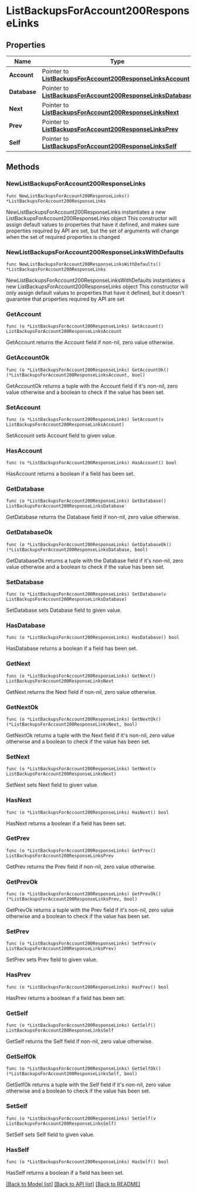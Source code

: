 # ListBackupsForAccount200ResponseLinks

## Properties

Name | Type | Description | Notes
------------ | ------------- | ------------- | -------------
**Account** | Pointer to [**ListBackupsForAccount200ResponseLinksAccount**](ListBackupsForAccount200ResponseLinksAccount.md) |  | [optional] 
**Database** | Pointer to [**ListBackupsForAccount200ResponseLinksDatabase**](ListBackupsForAccount200ResponseLinksDatabase.md) |  | [optional] 
**Next** | Pointer to [**ListBackupsForAccount200ResponseLinksNext**](ListBackupsForAccount200ResponseLinksNext.md) |  | [optional] 
**Prev** | Pointer to [**ListBackupsForAccount200ResponseLinksPrev**](ListBackupsForAccount200ResponseLinksPrev.md) |  | [optional] 
**Self** | Pointer to [**ListBackupsForAccount200ResponseLinksSelf**](ListBackupsForAccount200ResponseLinksSelf.md) |  | [optional] 

## Methods

### NewListBackupsForAccount200ResponseLinks

`func NewListBackupsForAccount200ResponseLinks() *ListBackupsForAccount200ResponseLinks`

NewListBackupsForAccount200ResponseLinks instantiates a new ListBackupsForAccount200ResponseLinks object
This constructor will assign default values to properties that have it defined,
and makes sure properties required by API are set, but the set of arguments
will change when the set of required properties is changed

### NewListBackupsForAccount200ResponseLinksWithDefaults

`func NewListBackupsForAccount200ResponseLinksWithDefaults() *ListBackupsForAccount200ResponseLinks`

NewListBackupsForAccount200ResponseLinksWithDefaults instantiates a new ListBackupsForAccount200ResponseLinks object
This constructor will only assign default values to properties that have it defined,
but it doesn't guarantee that properties required by API are set

### GetAccount

`func (o *ListBackupsForAccount200ResponseLinks) GetAccount() ListBackupsForAccount200ResponseLinksAccount`

GetAccount returns the Account field if non-nil, zero value otherwise.

### GetAccountOk

`func (o *ListBackupsForAccount200ResponseLinks) GetAccountOk() (*ListBackupsForAccount200ResponseLinksAccount, bool)`

GetAccountOk returns a tuple with the Account field if it's non-nil, zero value otherwise
and a boolean to check if the value has been set.

### SetAccount

`func (o *ListBackupsForAccount200ResponseLinks) SetAccount(v ListBackupsForAccount200ResponseLinksAccount)`

SetAccount sets Account field to given value.

### HasAccount

`func (o *ListBackupsForAccount200ResponseLinks) HasAccount() bool`

HasAccount returns a boolean if a field has been set.

### GetDatabase

`func (o *ListBackupsForAccount200ResponseLinks) GetDatabase() ListBackupsForAccount200ResponseLinksDatabase`

GetDatabase returns the Database field if non-nil, zero value otherwise.

### GetDatabaseOk

`func (o *ListBackupsForAccount200ResponseLinks) GetDatabaseOk() (*ListBackupsForAccount200ResponseLinksDatabase, bool)`

GetDatabaseOk returns a tuple with the Database field if it's non-nil, zero value otherwise
and a boolean to check if the value has been set.

### SetDatabase

`func (o *ListBackupsForAccount200ResponseLinks) SetDatabase(v ListBackupsForAccount200ResponseLinksDatabase)`

SetDatabase sets Database field to given value.

### HasDatabase

`func (o *ListBackupsForAccount200ResponseLinks) HasDatabase() bool`

HasDatabase returns a boolean if a field has been set.

### GetNext

`func (o *ListBackupsForAccount200ResponseLinks) GetNext() ListBackupsForAccount200ResponseLinksNext`

GetNext returns the Next field if non-nil, zero value otherwise.

### GetNextOk

`func (o *ListBackupsForAccount200ResponseLinks) GetNextOk() (*ListBackupsForAccount200ResponseLinksNext, bool)`

GetNextOk returns a tuple with the Next field if it's non-nil, zero value otherwise
and a boolean to check if the value has been set.

### SetNext

`func (o *ListBackupsForAccount200ResponseLinks) SetNext(v ListBackupsForAccount200ResponseLinksNext)`

SetNext sets Next field to given value.

### HasNext

`func (o *ListBackupsForAccount200ResponseLinks) HasNext() bool`

HasNext returns a boolean if a field has been set.

### GetPrev

`func (o *ListBackupsForAccount200ResponseLinks) GetPrev() ListBackupsForAccount200ResponseLinksPrev`

GetPrev returns the Prev field if non-nil, zero value otherwise.

### GetPrevOk

`func (o *ListBackupsForAccount200ResponseLinks) GetPrevOk() (*ListBackupsForAccount200ResponseLinksPrev, bool)`

GetPrevOk returns a tuple with the Prev field if it's non-nil, zero value otherwise
and a boolean to check if the value has been set.

### SetPrev

`func (o *ListBackupsForAccount200ResponseLinks) SetPrev(v ListBackupsForAccount200ResponseLinksPrev)`

SetPrev sets Prev field to given value.

### HasPrev

`func (o *ListBackupsForAccount200ResponseLinks) HasPrev() bool`

HasPrev returns a boolean if a field has been set.

### GetSelf

`func (o *ListBackupsForAccount200ResponseLinks) GetSelf() ListBackupsForAccount200ResponseLinksSelf`

GetSelf returns the Self field if non-nil, zero value otherwise.

### GetSelfOk

`func (o *ListBackupsForAccount200ResponseLinks) GetSelfOk() (*ListBackupsForAccount200ResponseLinksSelf, bool)`

GetSelfOk returns a tuple with the Self field if it's non-nil, zero value otherwise
and a boolean to check if the value has been set.

### SetSelf

`func (o *ListBackupsForAccount200ResponseLinks) SetSelf(v ListBackupsForAccount200ResponseLinksSelf)`

SetSelf sets Self field to given value.

### HasSelf

`func (o *ListBackupsForAccount200ResponseLinks) HasSelf() bool`

HasSelf returns a boolean if a field has been set.


[[Back to Model list]](../README.md#documentation-for-models) [[Back to API list]](../README.md#documentation-for-api-endpoints) [[Back to README]](../README.md)


